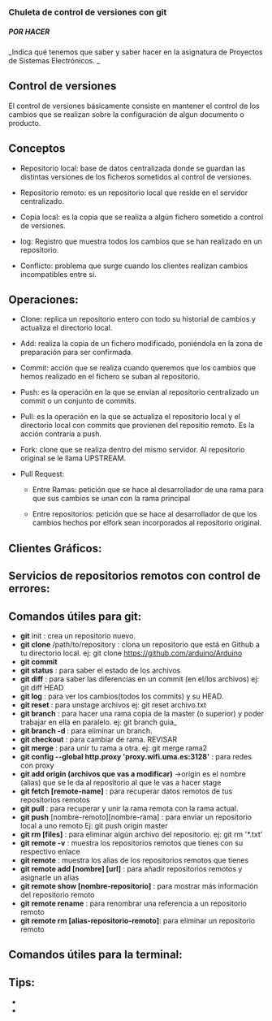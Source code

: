 ### Chuleta de control de versiones con git

##### POR HACER

_Indica qué tenemos que saber y saber hacer en la asignatura de Proyectos de Sistemas Electrónicos. _

## Control de versiones
El control de versiones básicamente consiste en mantener el control de los cambios que se realizan sobre la configuración de algun documento o producto.


## Conceptos

* Repositorio local: base de datos centralizada donde se guardan las distintas versiones de los ficheros sometidos al control de versiones.

* Repositorio remoto: es un repositorio local que reside en el servidor centralizado.

* Copia local: es la copia que se realiza a algún fichero sometido a control de versiones.

* log: Registro que muestra todos los cambios que se han realizado en un repositorio.

* Conflicto: problema que surge cuando los clientes realizan cambios incompatibles entre si.


## Operaciones:  

* Clone: replica un repositorio entero con todo su historial de cambios y actualiza el directorio local.

* Add: realiza la copia de un fichero modificado, poniéndola en la zona de preparación para ser confirmada.

* Commit: acción que se realiza cuando queremos que los cambios que hemos realizado en el fichero se suban al repositorio.

* Push: es la operación en la que se envian al repositorio centralizado un commit o un conjunto de commits.

* Pull: es la operación en la que se actualiza el repositorio local y el directorio local con commits que provienen del repositio remoto. Es la acción contraria a push.

* Fork: clone que se realiza dentro del mismo servidor. Al repositorio original se le llama UPSTREAM.

* Pull Request: 
  - Entre Ramas: petición que se hace al desarrollador de una rama para que sus cambios se unan con la rama principal

  - Entre repositorios: petición que se hace al desarrollador de que los cambios hechos por elfork sean incorporados al repositorio original.


## Clientes Gráficos:

## Servicios de repositorios remotos con control de errores:

## Comandos útiles para git:

* **git** init : crea un repositorio nuevo.
* **git clone** /path/to/repository : clona un repositorio que está en Github a tu directorio local. ej: git clone https://github.com/arduino/Arduino
* **git commit**
* **git status** : para saber el estado de los archivos
* **git diff** : para saber las diferencias en un commit (en el/los archivos) ej: git diff HEAD
* **git log** : para ver los cambios(todos los commits) y su HEAD.
* **git reset** : para unstage archivos ej: git reset archivo.txt
* **git branch** : para hacer una rama copia de la master (o superior) y poder trabajar en ella en paralelo. ej: git branch guia_
* **git branch -d <branch name>** : para eliminar un branch.
* **git checkout** : para cambiar de rama. REVISAR
* **git merge** : para unir tu rama a otra. ej: git merge rama2
* **git config --global http.proxy 'proxy.wifi.uma.es:3128'** : para redes con proxy
* **git add origin (archivos que vas a modificar)** ->origin es el nombre (alias) que se le da al repositorio al que le vas a hacer stage
* **git fetch [remote-name]** : para recuperar datos remotos de tus repositorios remotos
* **git pull** : para recuperar y unir la rama remota con la rama actual.
* **git push** [nombre-remoto][nombre-rama] : para enviar un repositorio local a uno remoto Ej: git push origin master
* **git rm [files]** : para eliminar algún archivo del repositorio. ej: git rm '*.txt'
* **git remote -v** : muestra los repositorios remotos que tienes con su respectivo enlace
* **git remote** : muestra los alias de los repositorios remotos que tienes
* **git remote add [nombre] [url]** : para añadir repositorios remotos y asignarle un alias
* **git remote show [nombre-repositorio]** : para mostrar más información del repositorio remoto
* **git remote rename** : para renombrar una referencia a un repositorio remoto
* **git remote rm  [alias-repositorio-remoto]**: para eliminar un repositorio remoto


## Comandos útiles para la terminal:

## Tips:

*
*
